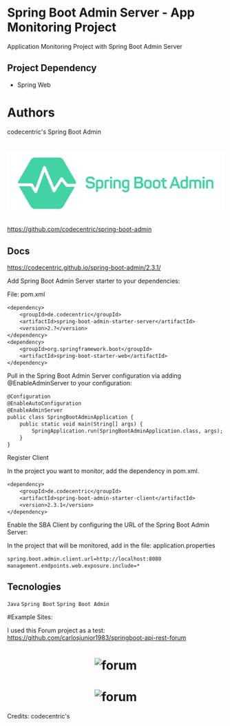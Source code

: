 # Spring Boot Admin Server - App Monitoring Project

Application Monitoring Project with Spring Boot Admin Server


## Project Dependency

- Spring Web


# Authors

codecentric's Spring Boot Admin


<h1 align="center">
    <img alt="codecentric" title="codecentric" src="https://github.com/codecentric/spring-boot-admin/blob/master/images/logo-spring-boot-admin.png"  /><br>
</h1>


https://github.com/codecentric/spring-boot-admin

## Docs

https://codecentric.github.io/spring-boot-admin/2.3.1/


Add Spring Boot Admin Server starter to your dependencies:

File: pom.xml

```
<dependency>
    <groupId>de.codecentric</groupId>
    <artifactId>spring-boot-admin-starter-server</artifactId>
    <version>2.?</version>
</dependency>
<dependency>
    <groupId>org.springframework.boot</groupId>
    <artifactId>spring-boot-starter-web</artifactId>
</dependency>

```

Pull in the Spring Boot Admin Server configuration via adding @EnableAdminServer to your configuration:

```
@Configuration
@EnableAutoConfiguration
@EnableAdminServer
public class SpringBootAdminApplication {
    public static void main(String[] args) {
        SpringApplication.run(SpringBootAdminApplication.class, args);
    }
}

```


Register Client

In the project you want to monitor, add the dependency in pom.xml.

```
<dependency>
    <groupId>de.codecentric</groupId>
    <artifactId>spring-boot-admin-starter-client</artifactId>
    <version>2.3.1</version>
</dependency>
```

Enable the SBA Client by configuring the URL of the Spring Boot Admin Server:

In the project that will be monitored, add in the file: application.properties 

```
spring.boot.admin.client.url=http://localhost:8080  
management.endpoints.web.exposure.include=*  
```



## Tecnologies

`Java` `Spring Boot` `Spring Boot Admin` 
 


#Example Sites:

I used this Forum project as a test: https://github.com/carlosjunior1983/springboot-api-rest-forum

<h1 align="center">
    <img alt="forum" title="forum" src="https://github.com/carlosjunior1983/springboot-admin-server-monitoring/blob/main/img/monitor.PNG"  /><br>
</h1>


<h1 align="center">
    <img alt="forum" title="forum" src="https://github.com/carlosjunior1983/springboot-admin-server-monitoring/blob/main/img/monitor2.PNG"  /><br>
</h1>

 
 
 
 Credits: codecentric's